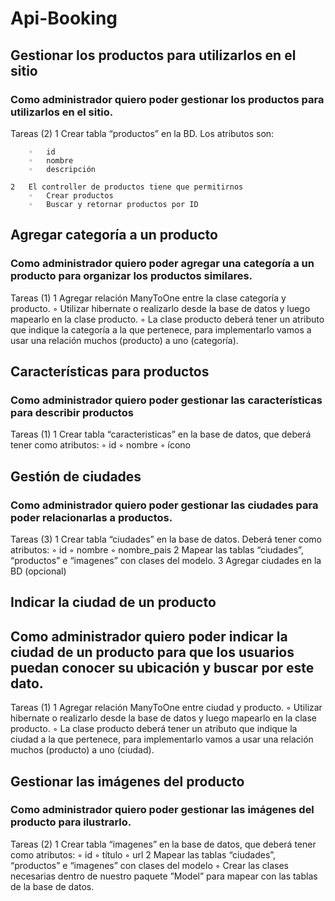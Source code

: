 # Api-Booking

## Gestionar los productos para utilizarlos en el sitio
### Como administrador quiero poder gestionar los productos para utilizarlos en el sitio.

Tareas (2)
	1	Crear tabla “productos” en la BD. Los atributos son:
	
		◦	id
		◦	nombre
		◦	descripción
		
	2	El controller de productos tiene que permitirnos
		◦	Crear productos
		◦	Buscar y retornar productos por ID

## Agregar categoría a un producto
### Como administrador quiero poder agregar una categoría a un producto para organizar los productos similares.

Tareas (1)
	1	Agregar relación ManyToOne entre la clase categoría y producto.
	◦	Utilizar hibernate o realizarlo desde la base de datos y luego mapearlo en la clase producto.
	◦	La clase producto deberá tener un atributo que indique la categoría a la que pertenece, para implementarlo vamos a usar una relación muchos (producto) a uno (categoría).
	
## Características para productos
### Como administrador quiero poder gestionar las características para describir productos

Tareas (1)
	1	Crear tabla “caracteristicas” en la base de datos, que deberá tener como atributos:
	◦	id
	◦	nombre
	◦	ícono
	
## Gestión de ciudades
### Como administrador quiero poder gestionar las ciudades para poder relacionarlas a productos.

Tareas (3)
	1	Crear tabla “ciudades” en la base de datos. Deberá tener como atributos:
	◦	id
	◦	nombre
	◦	nombre_pais
	2	Mapear las tablas “ciudades”, “productos” e “imagenes” con clases del modelo.
	3	Agregar ciudades en la BD (opcional)
	
## Indicar la ciudad de un producto
## Como administrador quiero poder indicar la ciudad de un producto para que los usuarios puedan conocer su ubicación y buscar por este dato.

Tareas (1)
	1	Agregar relación ManyToOne entre ciudad y producto.
	◦	Utilizar hibernate o realizarlo desde la base de datos y luego mapearlo en la clase producto.
	◦	La clase producto deberá tener un atributo que indique la ciudad a la que pertenece, para implementarlo vamos a usar una relación muchos (producto) a uno (ciudad).

## Gestionar las imágenes del producto
### Como administrador quiero poder gestionar las imágenes del producto para ilustrarlo.

Tareas (2)
	1	Crear tabla “imagenes” en la base de datos, que deberá tener como atributos:
	◦	id
	◦	título
	◦	url
	2	Mapear las tablas “ciudades”, “productos” e “imagenes” con clases del modelo
	◦	Crear las clases necesarias dentro de nuestro paquete ”Model” para mapear con las tablas de la base de datos.
